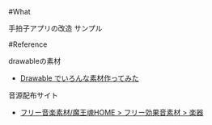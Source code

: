 #What

手拍子アプリの改造
サンプル

#Reference

drawableの素材

- [Drawable でいろんな素材作ってみた](http://qiita.com/suzukihr/items/f52e3ed9a196afa463f7)

音源配布サイト

- [フリー音楽素材/魔王魂HOME > フリー効果音素材 > 楽器](http://maoudamashii.jokersounds.com/core.cgi?page=1&field=%E5%8A%B9%E6%9E%9C%E9%9F%B3%E7%B4%A0%E6%9D%90%3C%3E%E6%A5%BD%E5%99%A8)